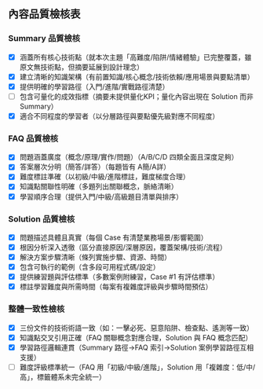 ## 內容品質檢核表

### Summary 品質檢核
- [x] 涵蓋所有核心技術點（就本次主題「高難度/陷阱/情緒體驗」已完整覆蓋，雖原文無技術點，但摘要延展到設計理念）
- [x] 建立清晰的知識架構（有前置知識/核心概念/技術依賴/應用場景與要點清單）
- [x] 提供明確的學習路徑（入門/進階/實戰路徑清楚）
- [ ] 包含可量化的成效指標（摘要未提供量化KPI；量化內容出現在 Solution 而非 Summary）
- [x] 適合不同程度的學習者（以分層路徑與要點優先級對應不同程度）

### FAQ 品質檢核
- [x] 問題涵蓋廣度（概念/原理/實作/問題）（A/B/C/D 四類全面且深度足夠）
- [x] 答案層次分明（簡答/詳答）（每題皆有 A簡/A詳）
- [x] 難度標註準確（以初級/中級/進階標註，難度梯度合理）
- [x] 知識點關聯性明確（多題列出關聯概念，脈絡清晰）
- [x] 學習順序合理（提供入門/中級/高級題目清單與排序）

### Solution 品質檢核
- [x] 問題描述具體且真實（每個 Case 有清楚業務場景/影響範圍）
- [x] 根因分析深入透徹（區分直接原因/深層原因，覆蓋架構/技術/流程）
- [x] 解決方案步驟清晰（條列實施步驟、資源、時間）
- [x] 包含可執行的範例（含多段可用程式碼/設定）
- [x] 提供練習題與評估標準（多數案例附練習，Case #1 有評估標準）
- [x] 標註學習難度與所需時間（每案有複雜度評級與步驟時間預估）

### 整體一致性檢核
- [x] 三份文件的技術術語一致（如：一擊必死、惡意陷阱、檢查點、遙測等一致）
- [x] 知識點交叉引用正確（FAQ 關聯概念對應合理，Solution 與 FAQ 概念匹配）
- [x] 學習路徑邏輯連貫（Summary 路徑→FAQ 索引→Solution 案例學習路徑互相支援）
- [ ] 難度評級標準統一（FAQ 用「初級/中級/進階」，Solution 用「複雜度：低/中/高」，標籤體系未完全統一）